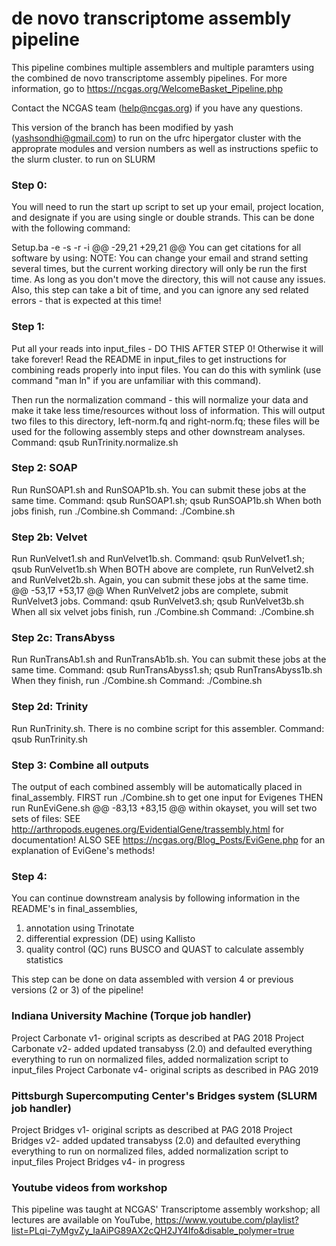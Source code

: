 de novo transcriptome assembly pipeline
=============================================

This pipeline combines multiple assemblers and multiple paramters using the combined de novo transcriptome assembly pipelines. For more information, go to https://ncgas.org/WelcomeBasket_Pipeline.php 


Contact the NCGAS team (help@ncgas.org) if you have any questions.

This version of the branch has been modified by yash (yashsondhi@gmail.com) to run on the ufrc hipergator cluster with the approprate modules and version numbers as well as instructions spefiic to the slurm cluster.  to run on SLURM


### Step 0: ###
You will need to run the start up script to set up your email, project location, and designate if you are using single or double strands.  This can be done with the following command:

  Setup.ba -e <your email> -s <single or double> -r <read length> -i <insert size if double>
@@ -29,21 +29,21 @@ You can get citations for all software by using: 
NOTE: You can change your email and strand setting several times, but the current working directory will only be run the first time.  As long as you don't move the directory, this will not cause any issues.
Also, this step can take a bit of time, and you can ignore any sed related errors - that is expected at this time!


### Step 1: ###
Put all your reads into input_files - DO THIS AFTER STEP 0! Otherwise it will take forever!
Read the README in input_files to get instructions for combining reads properly into input files.
You can do this with symlink (use command "man ln" if you are unfamiliar with this command).

Then run the normalization command - this will normalize your data and make it take less time/resources without loss of information.
This will output two files to this directory, left-norm.fq and right-norm.fq; these files will be used for the following assembly steps and other downstream analyses.
Command: qsub RunTrinity.normalize.sh


### Step 2: SOAP ###
Run RunSOAP1.sh and RunSOAP1b.sh. You can submit these jobs at the same time.
Command: qsub RunSOAP1.sh; qsub RunSOAP1b.sh
When both jobs finish, run ./Combine.sh
Command: ./Combine.sh


### Step 2b: Velvet ###
Run RunVelvet1.sh and RunVelvet1b.sh. 
Command: qsub RunVelvet1.sh; qsub RunVelvet1b.sh
When BOTH above are complete, run RunVelvet2.sh and RunVelvet2b.sh. Again, you can submit these jobs at the same time.
@@ -53,17 +53,17 @@ When RunVelvet2 jobs are complete, submit RunVelvet3 jobs. 
Command: qsub RunVelvet3.sh; qsub RunVelvet3b.sh
When all six velvet jobs finish, run ./Combine.sh
Command: ./Combine.sh


### Step 2c: TransAbyss ###
Run RunTransAb1.sh and RunTransAb1b.sh. You can submit these jobs at the same time.
Command: qsub RunTransAbyss1.sh; qsub RunTransAbyss1b.sh
When they finish, run ./Combine.sh
Command: ./Combine.sh


### Step 2d: Trinity
Run RunTrinity.sh. There is no combine script for this assembler.
Command: qsub RunTrinity.sh


### Step 3: Combine all outputs ###
The output of each combined assembly will be automatically placed in final_assembly.
FIRST run ./Combine.sh to get one input for Evigenes
THEN run RunEviGene.sh
@@ -83,13 +83,15 @@ within okayset, you will set two sets of files:
SEE http://arthropods.eugenes.org/EvidentialGene/trassembly.html for documentation!
ALSO SEE https://ncgas.org/Blog_Posts/EviGene.php for an explanation of EviGene's methods!


### Step 4: ###
You can continue downstream analysis by following information in the README's in final_assemblies, 
1. annotation using Trinotate
2. differential expression (DE) using Kallisto
3. quality control (QC) runs BUSCO and QUAST to calculate assembly statistics

This step can be done on data assembled with version 4 or previous versions (2 or 3) of the pipeline!

### Indiana University Machine (Torque job handler) ###
Project Carbonate v1- original scripts as described at PAG 2018
Project Carbonate v2- added updated transabyss (2.0) and defaulted everything everything to run on normalized files, added normalization script to input_files
Project Carbonate v4- original scripts as described in PAG 2019

### Pittsburgh Supercomputing Center's Bridges system (SLURM job handler) ###
Project Bridges v1- original scripts as described at PAG 2018
Project Bridges v2- added updated transabyss (2.0) and defaulted everything everything to run on normalized files, added normalization script to input_files
Project Bridges v4- in progress

### Youtube videos from workshop ###
This pipeline was taught at NCGAS' Transcriptome assembly workshop; all lectures are available on YouTube, https://www.youtube.com/playlist?list=PLqi-7yMgvZy_IaAiPG89AX2cQH2JY4Ifo&disable_polymer=true
